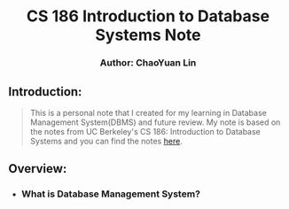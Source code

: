 # <div style="text-align: center;" markdown="1"> CS 186 Introduction to Database Systems Note
### <div style="text-align: center;" markdown="1"> Author: ChaoYuan Lin

## Introduction:
> This is a personal note that I created for my learning in Database Management System(DBMS) and future review. My note is based on the notes from UC Berkeley's CS 186: Introduction to Database Systems and you can find the notes [here](https://cs186berkeley.net/notes/).

## Overview:

- ### What is Database Management System?

> 





